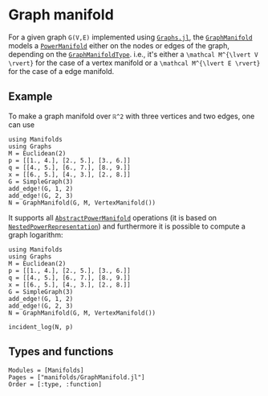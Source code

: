 # Graph manifold

For a given graph ``G(V,E)`` implemented using [`Graphs.jl`](https://juliagraphs.github.io/Graphs.jl/latest/), the [`GraphManifold`](@ref) models a [`PowerManifold`](https://juliamanifolds.github.io/ManifoldsBase.jl/stable/manifolds.html#ManifoldsBase.PowerManifold) either on the nodes or edges of the graph, depending on the [`GraphManifoldType`](@ref).
i.e., it's either a ``\mathcal M^{\lvert V \rvert}`` for the case of a vertex manifold or a ``\mathcal M^{\lvert E \rvert}`` for the case of a edge manifold.

## Example

To make a graph manifold over ``ℝ^2`` with three vertices and two edges, one can use

```@example
using Manifolds
using Graphs
M = Euclidean(2)
p = [[1., 4.], [2., 5.], [3., 6.]]
q = [[4., 5.], [6., 7.], [8., 9.]]
x = [[6., 5.], [4., 3.], [2., 8.]]
G = SimpleGraph(3)
add_edge!(G, 1, 2)
add_edge!(G, 2, 3)
N = GraphManifold(G, M, VertexManifold())
```

It supports all [`AbstractPowerManifold`](https://juliamanifolds.github.io/ManifoldsBase.jl/stable/manifolds.html#ManifoldsBase.AbstractPowerManifold)  operations (it is based on [`NestedPowerRepresentation`](https://juliamanifolds.github.io/ManifoldsBase.jl/stable/manifolds.html#ManifoldsBase.NestedPowerRepresentation)) and furthermore it is possible to compute a graph logarithm:

```@setup graph-1
using Manifolds
using Graphs
M = Euclidean(2)
p = [[1., 4.], [2., 5.], [3., 6.]]
q = [[4., 5.], [6., 7.], [8., 9.]]
x = [[6., 5.], [4., 3.], [2., 8.]]
G = SimpleGraph(3)
add_edge!(G, 1, 2)
add_edge!(G, 2, 3)
N = GraphManifold(G, M, VertexManifold())
```
```@example graph-1
incident_log(N, p)
```

## Types and functions

```@autodocs
Modules = [Manifolds]
Pages = ["manifolds/GraphManifold.jl"]
Order = [:type, :function]
```
